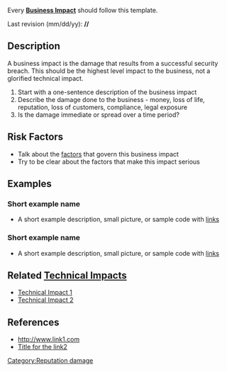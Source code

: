 Every **[Business Impact](Business_Impact "wikilink")** should follow
this template.

Last revision (mm/dd/yy): **//**

## Description

A business impact is the damage that results from a successful security
breach. This should be the highest level impact to the business, not a
glorified technical impact.

1.  Start with a one-sentence description of the business impact
2.  Describe the damage done to the business - money, loss of life,
    reputation, loss of customers, compliance, legal exposure
3.  Is the damage immediate or spread over a time period?

## Risk Factors

  - Talk about the [factors](OWASP_Risk_Rating_Methodology "wikilink")
    that govern this business impact
  - Try to be clear about the factors that make this impact serious

## Examples

### Short example name

  -
    A short example description, small picture, or sample code with
    [links](http://www.site.com)

### Short example name

  -
    A short example description, small picture, or sample code with
    [links](http://www.site.com)

## Related [Technical Impacts](Technical_Impacts "wikilink")

  - [Technical Impact 1](Technical_Impact_1 "wikilink")
  - [Technical Impact 2](Technical_Impact_2 "wikilink")

## References

  - <http://www.link1.com>
  - [Title for the link2](http://www.link2.com)

[Category:Reputation damage](Category:Reputation_damage "wikilink")